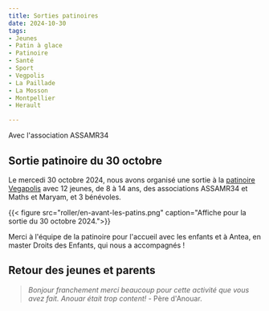 ```yaml
---
title: Sorties patinoires
date: 2024-10-30
tags:
- Jeunes
- Patin à glace
- Patinoire
- Santé
- Sport
- Vegpolis
- La Paillade
- La Mosson
- Montpellier
- Herault

---
```


Avec l'association ASSAMR34 

<!--more-->

## Sortie patinoire du 30 octobre

Le mercedi 30 octobre 2024, nous avons organisé une sortie à la [patinoire Vegapolis](https://www.vegapolis.fr/) avec 12 jeunes, de 8 à 14 ans, des associations ASSAMR34 et Maths et Maryam, et 3 bénévoles. 

{{< figure src="roller/en-avant-les-patins.png" caption="Affiche pour la sortie du 30 octobre 2024.">}} 

Merci à l'équipe de la patinoire pour l'accueil avec les enfants et à Antea, en master Droits des Enfants, qui nous a accompagnés !

## Retour des jeunes et parents

> _Bonjour franchement merci beaucoup pour cette activité que vous avez fait. Anouar était trop content!_ - Père d'Anouar.